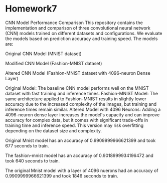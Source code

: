 # Homework7
CNN Model Performance Comparison
This repository contains the implementation and comparison of three convolutional neural network (CNN) models trained on different datasets and configurations. We evaluate the models based on prediction accuracy and training speed. The models are:

Original CNN Model (MNIST dataset)

Modified CNN Model (Fashion-MNIST dataset)

Altered CNN Model (Fashion-MNIST dataset with 4096-neuron Dense Layer)

Original Model: The baseline CNN model performs well on the MNIST dataset with fast training and inference times.
Fashion-MNIST Model: The same architecture applied to Fashion-MNIST results in slightly lower accuracy due to the increased complexity of the images, but training and inference times remain similar.
Altered Model with 4096 Neurons: Adding a 4096-neuron dense layer increases the model's capacity and can improve accuracy for complex data, but it comes with significant trade-offs in training time and inference speed. This version may risk overfitting depending on the dataset size and complexity.

Original Mnist model has an accuracy of 0.9909999966621399 and took 677 seconds to train.

The fashion-mnist model has an accuracy of 0.9018999934196472 and took 640 seconds to train.

The original Mnist model with a layer of 4096 nuerons had an accuracy of 0.9909999966621399 and took 1846 seconds to train.
